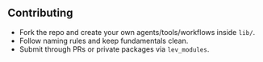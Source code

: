 ## Contributing
- Fork the repo and create your own agents/tools/workflows inside `lib/`.
- Follow naming rules and keep fundamentals clean.
- Submit through PRs or private packages via `lev_modules`.
